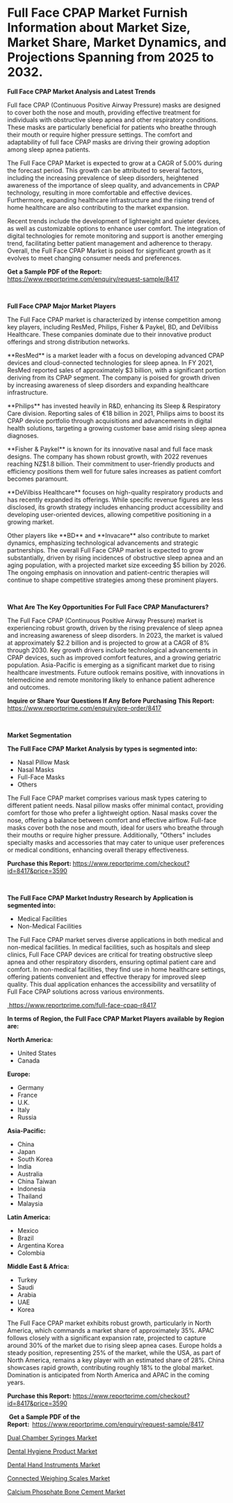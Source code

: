 <p><h1>Full Face CPAP Market Furnish Information about Market Size, Market Share, Market Dynamics, and Projections Spanning from 2025 to 2032.</h1></p><p><strong>Full Face CPAP Market Analysis and Latest Trends</strong></p>
<p><p>Full face CPAP (Continuous Positive Airway Pressure) masks are designed to cover both the nose and mouth, providing effective treatment for individuals with obstructive sleep apnea and other respiratory conditions. These masks are particularly beneficial for patients who breathe through their mouth or require higher pressure settings. The comfort and adaptability of full face CPAP masks are driving their growing adoption among sleep apnea patients.</p><p>The Full Face CPAP Market is expected to grow at a CAGR of 5.00% during the forecast period. This growth can be attributed to several factors, including the increasing prevalence of sleep disorders, heightened awareness of the importance of sleep quality, and advancements in CPAP technology, resulting in more comfortable and effective devices. Furthermore, expanding healthcare infrastructure and the rising trend of home healthcare are also contributing to the market expansion. </p><p>Recent trends include the development of lightweight and quieter devices, as well as customizable options to enhance user comfort. The integration of digital technologies for remote monitoring and support is another emerging trend, facilitating better patient management and adherence to therapy. Overall, the Full Face CPAP Market is poised for significant growth as it evolves to meet changing consumer needs and preferences.</p></p>
<p><strong>Get a Sample PDF of the Report:&nbsp;</strong> <a href="https://www.reportprime.com/enquiry/request-sample/8417?utm_campaign=37&utm_medium=2&utm_source=Github&utm_content=ia&utm_term=19032025&utm_id=full-face-cpap">https://www.reportprime.com/enquiry/request-sample/8417</a></p>
<p>&nbsp;</p>
<p><strong>Full Face CPAP Major Market Players</strong></p>
<p><p>The Full Face CPAP market is characterized by intense competition among key players, including ResMed, Philips, Fisher & Paykel, BD, and DeVilbiss Healthcare. These companies dominate due to their innovative product offerings and strong distribution networks. </p><p>**ResMed** is a market leader with a focus on developing advanced CPAP devices and cloud-connected technologies for sleep apnea. In FY 2021, ResMed reported sales of approximately $3 billion, with a significant portion deriving from its CPAP segment. The company is poised for growth driven by increasing awareness of sleep disorders and expanding healthcare infrastructure.</p><p>**Philips** has invested heavily in R&D, enhancing its Sleep & Respiratory Care division. Reporting sales of €18 billion in 2021, Philips aims to boost its CPAP device portfolio through acquisitions and advancements in digital health solutions, targeting a growing customer base amid rising sleep apnea diagnoses.</p><p>**Fisher & Paykel** is known for its innovative nasal and full face mask designs. The company has shown robust growth, with 2022 revenues reaching NZ$1.8 billion. Their commitment to user-friendly products and efficiency positions them well for future sales increases as patient comfort becomes paramount.</p><p>**DeVilbiss Healthcare** focuses on high-quality respiratory products and has recently expanded its offerings. While specific revenue figures are less disclosed, its growth strategy includes enhancing product accessibility and developing user-oriented devices, allowing competitive positioning in a growing market.</p><p>Other players like **BD** and **Invacare** also contribute to market dynamics, emphasizing technological advancements and strategic partnerships. The overall Full Face CPAP market is expected to grow substantially, driven by rising incidences of obstructive sleep apnea and an aging population, with a projected market size exceeding $5 billion by 2026. The ongoing emphasis on innovation and patient-centric therapies will continue to shape competitive strategies among these prominent players.</p></p>
<p>&nbsp;</p>
<p><strong>What Are The Key Opportunities For Full Face CPAP Manufacturers?</strong></p>
<p><p>The Full Face CPAP (Continuous Positive Airway Pressure) market is experiencing robust growth, driven by the rising prevalence of sleep apnea and increasing awareness of sleep disorders. In 2023, the market is valued at approximately $2.2 billion and is projected to grow at a CAGR of 8% through 2030. Key growth drivers include technological advancements in CPAP devices, such as improved comfort features, and a growing geriatric population. Asia-Pacific is emerging as a significant market due to rising healthcare investments. Future outlook remains positive, with innovations in telemedicine and remote monitoring likely to enhance patient adherence and outcomes.</p></p>
<p><strong>Inquire or Share Your Questions If Any Before Purchasing This Report:</strong> <a href="https://www.reportprime.com/enquiry/pre-order/8417?utm_campaign=37&utm_medium=2&utm_source=Github&utm_content=ia&utm_term=19032025&utm_id=full-face-cpap">https://www.reportprime.com/enquiry/pre-order/8417</a></p>
<p>&nbsp;</p>
<p><strong>Market Segmentation</strong></p>
<p><strong>The Full Face CPAP Market Analysis by types is segmented into:</strong></p>
<p><ul><li>Nasal Pillow Mask</li><li>Nasal Masks</li><li>Full-Face Masks</li><li>Others</li></ul></p>
<p><p>The Full Face CPAP market comprises various mask types catering to different patient needs. Nasal pillow masks offer minimal contact, providing comfort for those who prefer a lightweight option. Nasal masks cover the nose, offering a balance between comfort and effective airflow. Full-face masks cover both the nose and mouth, ideal for users who breathe through their mouths or require higher pressure. Additionally, "Others" includes specialty masks and accessories that may cater to unique user preferences or medical conditions, enhancing overall therapy effectiveness.</p></p>
<p><strong>Purchase this Report:&nbsp;</strong><a href="https://www.reportprime.com/checkout?id=8417&price=3590&utm_campaign=37&utm_medium=2&utm_source=Github&utm_content=ia&utm_term=19032025&utm_id=full-face-cpap">https://www.reportprime.com/checkout?id=8417&price=3590</a></p>
<p>&nbsp;</p>
<p><strong>The Full Face CPAP Market Industry Research by Application is segmented into:</strong></p>
<p><ul><li>Medical Facilities</li><li>Non-Medical Facilities</li></ul></p>
<p><p>The Full Face CPAP market serves diverse applications in both medical and non-medical facilities. In medical facilities, such as hospitals and sleep clinics, Full Face CPAP devices are critical for treating obstructive sleep apnea and other respiratory disorders, ensuring optimal patient care and comfort. In non-medical facilities, they find use in home healthcare settings, offering patients convenient and effective therapy for improved sleep quality. This dual application enhances the accessibility and versatility of Full Face CPAP solutions across various environments.</p></p>
<p><a href="https://www.reportprime.com/full-face-cpap-r8417?utm_campaign=37&utm_medium=2&utm_source=Github&utm_content=ia&utm_term=19032025&utm_id=full-face-cpap">&nbsp;https://www.reportprime.com/full-face-cpap-r8417</a></p>
<p><strong>In terms of Region, the Full Face CPAP Market Players available by Region are:</strong></p>
<p>
    <p> <strong> North America: </strong>
        <ul>
            <li>United States</li>
            <li>Canada</li>
        </ul>
        </p> 
    <p> <strong> Europe: </strong>
        <ul>
            <li>Germany</li>
            <li>France</li>
            <li>U.K.</li>
            <li>Italy</li>
            <li>Russia</li>
        </ul>
        </p> 
    <p> <strong> Asia-Pacific: </strong>
        <ul>
            <li>China</li>
            <li>Japan</li>
            <li>South Korea</li>
            <li>India</li>
            <li>Australia</li>
            <li>China Taiwan</li>
            <li>Indonesia</li>
            <li>Thailand</li>
            <li>Malaysia</li>
        </ul>
        </p> 
    <p> <strong> Latin America: </strong>
        <ul>
            <li>Mexico</li>
            <li>Brazil</li>
            <li>Argentina Korea</li>
            <li>Colombia</li>
        </ul>
        </p> 
    <p> <strong> Middle East & Africa: </strong>
        <ul>
            <li>Turkey</li>
            <li>Saudi</li>
            <li>Arabia</li>
            <li>UAE</li>
            <li>Korea</li>
        </ul>
    </p>
    </p>
<p><p>The Full Face CPAP market exhibits robust growth, particularly in North America, which commands a market share of approximately 35%. APAC follows closely with a significant expansion rate, projected to capture around 30% of the market due to rising sleep apnea cases. Europe holds a steady position, representing 25% of the market, while the USA, as part of North America, remains a key player with an estimated share of 28%. China showcases rapid growth, contributing roughly 18% to the global market. Domination is anticipated from North America and APAC in the coming years.</p></p>
<p><strong>Purchase this Report: </strong><a href="https://www.reportprime.com/checkout?id=8417&price=3590&utm_campaign=37&utm_medium=2&utm_source=Github&utm_content=ia&utm_term=19032025&utm_id=full-face-cpap">https://www.reportprime.com/checkout?id=8417&price=3590</a></p>
<p>&nbsp;<strong>Get a Sample PDF of the Report:&nbsp;&nbsp;</strong><a href="https://www.reportprime.com/enquiry/request-sample/8417?utm_campaign=37&utm_medium=2&utm_source=Github&utm_content=ia&utm_term=19032025&utm_id=full-face-cpap">https://www.reportprime.com/enquiry/request-sample/8417</a></p>
<p><strong></strong></p>
<p><p><a href="https://github.com/genayziben/Market-Research-Report-List-1/blob/main/dual-chamber-syringes-market.md?utm_campaign=37&utm_medium=2&utm_source=Github&utm_content=ia&utm_term=19032025&utm_id=full-face-cpap">Dual Chamber Syringes Market</a></p><p><a href="https://github.com/meuskocov/Market-Research-Report-List-1/blob/main/dental-hygiene-product-market.md?utm_campaign=37&utm_medium=2&utm_source=Github&utm_content=ia&utm_term=19032025&utm_id=full-face-cpap">Dental Hygiene Product Market</a></p><p><a href="https://github.com/elitasvimal/Market-Research-Report-List-1/blob/main/dental-hand-instruments-market.md?utm_campaign=37&utm_medium=2&utm_source=Github&utm_content=ia&utm_term=19032025&utm_id=full-face-cpap">Dental Hand Instruments Market</a></p><p><a href="https://github.com/raeezkenedz/Market-Research-Report-List-1/blob/main/connected-weighing-scales-market.md?utm_campaign=37&utm_medium=2&utm_source=Github&utm_content=ia&utm_term=19032025&utm_id=full-face-cpap">Connected Weighing Scales Market</a></p><p><a href="https://github.com/pelahotayabe/Market-Research-Report-List-1/blob/main/calcium-phosphate-bone-cement-market.md?utm_campaign=37&utm_medium=2&utm_source=Github&utm_content=ia&utm_term=19032025&utm_id=full-face-cpap">Calcium Phosphate Bone Cement Market</a></p></p>